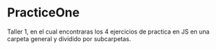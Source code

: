 # PracticeOne
Taller 1, en el cual encontraras los 4 ejercicios de practica en JS en una carpeta general y dividido por subcarpetas.
